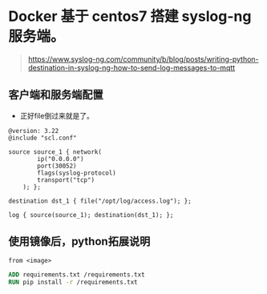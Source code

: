# Docker 基于 centos7 搭建 syslog-ng 服务端。

> https://www.syslog-ng.com/community/b/blog/posts/writing-python-destination-in-syslog-ng-how-to-send-log-messages-to-mqtt

## 客户端和服务端配置 
- 正好file倒过来就是了。
```
@version: 3.22
@include "scl.conf"

source source_1 { network(
        ip("0.0.0.0")
        port(30052)
        flags(syslog-protocol)
        transport("tcp")
    ); };

destination dst_1 { file("/opt/log/access.log"); };

log { source(source_1); destination(dst_1); };
```

## 使用镜像后，python拓展说明
```Dockerfile 
from <image>

ADD requirements.txt /requirements.txt
RUN pip install -r /requirements.txt

```